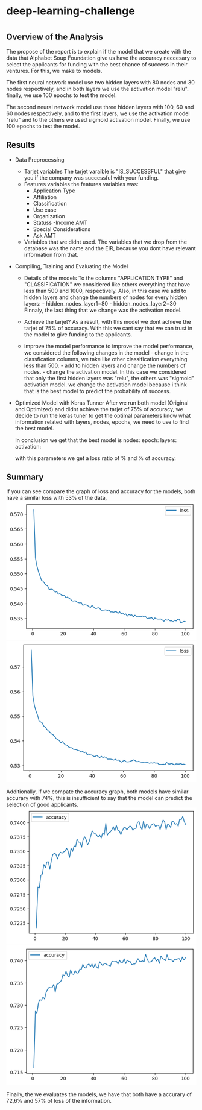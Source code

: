 
# deep-learning-challenge

#

## Overview of the Analysis
The propose of the report is to explain if the model that we create with the data that Alphabet Soup Foundation give us have the accuracy neccesary to select the applicants for funding with the best chance of success in their ventures. For this, we make to models. 

The first neural network model use two hidden layers with 80 nodes and 30 nodes respectively, and in both layers we use the activation model "relu". finally, we use 100 epochs to test the model.

The second neural network model use three hidden layers with 100, 60 and 60 nodes respectively, and to the first layers, we use the activation model "relu" and to the others we used sigmoid activation model. Finally, we use 100 epochs to test the model.

## Results

* Data Preprocessing
    * Tarjet variables
    The tarjet varaible is "IS_SUCCESSFUL" that give you if the company was successful with your funding.
    * Features variables
    the features variables was:
        - Application Type
        - Affiliation
        - Classification
        - Use case
        - Organization
        - Statuss
        -Income AMT
        - Special Considerations
        - Ask AMT
    * Variables that we didnt used.
    The variables that we drop from the database was the name and the EIR, because you dont have relevant information from that.

* Compiling, Training and Evaluating the Model
    
    * Details of the models
        To the columns "APPLICATION TYPE" and "CLASSIFICATION" we considered like others everything that have less than 500 and 1000, respectively.
        Also, in this case we add to hidden layers and change the numbers of nodes for every hidden layers:
            - hidden_nodes_layer1=80
            - hidden_nodes_layer2=30
        Finnaly, the last thing that we change was the activation model. 
    * Achieve the tarjet?
        As a result, with this model we dont achieve the tarjet of 75% of accuracy. With this we cant say that we can trust in the model to give funding to the applicants.

    * improve the model performance
            to improve the model performance,  we considered the following changes in the model
            - change in the classfication columns, we take like other classification everything less than 500.
            - add to hidden layers and change the numbers of nodes.
            - change the activation model. In this case we considered that only the first hidden layers was "relu", the others was "sigmoid" activation model. we change the activation model because i think that is the best model to predict  the probability of success.


* Optimized Model with Keras Tunner
    After we run both model (Original and Optimized) and didnt achieve the tarjet of 75% of accuracy, we decide to run the keras tuner to get the optimal parameters know what information related with layers, nodes, epochs, we need to use to find the best model. 

    In conclusion we get that the best model is 
        nodes:
        epoch:
        layers:
        activation:

    with this parameters we get a loss ratio of % and % of accuracy.

## Summary
If you can see compare the graph of loss and accuracy for the models, both have a similar loss with 53% of the data,
![Alt text](<Loss Model.png>) ![Alt text](<Loos Model Optimized.png>)

Additionally, if we compate the accuracy graph, both models have similar accurary with 74%, this is insufficient to say that the model can predict the selection of good applicants.
![Alt text](<Accuracy Model.png>)  ![Alt text](<Accuracy Model Optimized.png>)

Finally, the we evaluates the models, we have that both have a accurary of 72,6% and 57% of loss of the information.
 
